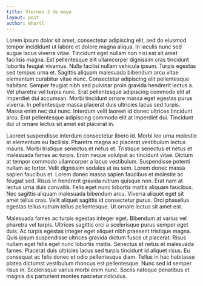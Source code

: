 ```yaml
---
title: Viernes 3 de mayo
layout: post
author: mhartl
---
```


Lorem ipsum dolor sit amet, consectetur adipiscing elit, sed do eiusmod tempor incididunt ut labore et dolore magna aliqua. In iaculis nunc sed augue lacus viverra vitae. Tincidunt eget nullam non nisi est sit amet facilisis magna. Est pellentesque elit ullamcorper dignissim cras tincidunt lobortis feugiat vivamus. Nulla facilisi nullam vehicula ipsum. Turpis egestas sed tempus urna et. Sagittis aliquam malesuada bibendum arcu vitae elementum curabitur vitae nunc. Consectetur adipiscing elit pellentesque habitant. Semper feugiat nibh sed pulvinar proin gravida hendrerit lectus a. Vel pharetra vel turpis nunc. Erat pellentesque adipiscing commodo elit at imperdiet dui accumsan. Morbi tincidunt ornare massa eget egestas purus viverra. In pellentesque massa placerat duis ultricies lacus sed turpis. Massa enim nec dui nunc. Interdum velit laoreet id donec ultrices tincidunt arcu. Erat pellentesque adipiscing commodo elit at imperdiet dui. Tincidunt dui ut ornare lectus sit amet est placerat in.

Laoreet suspendisse interdum consectetur libero id. Morbi leo urna molestie at elementum eu facilisis. Pharetra magna ac placerat vestibulum lectus mauris. Morbi tristique senectus et netus et. Tristique senectus et netus et malesuada fames ac turpis. Enim neque volutpat ac tincidunt vitae. Dictum at tempor commodo ullamcorper a lacus vestibulum. Suspendisse potenti nullam ac tortor. Velit dignissim sodales ut eu sem. Lorem donec massa sapien faucibus et. Lorem donec massa sapien faucibus et molestie ac feugiat sed. Risus in hendrerit gravida rutrum quisque non. Erat nam at lectus urna duis convallis. Felis eget nunc lobortis mattis aliquam faucibus. Nec sagittis aliquam malesuada bibendum arcu. Viverra aliquet eget sit amet tellus cras. Velit aliquet sagittis id consectetur purus. Orci phasellus egestas tellus rutrum tellus pellentesque. Ut ornare lectus sit amet est.

Malesuada fames ac turpis egestas integer eget. Bibendum at varius vel pharetra vel turpis. Ultrices sagittis orci a scelerisque purus semper eget duis. Ac turpis egestas integer eget aliquet nibh praesent tristique magna. Quis ipsum suspendisse ultrices gravida dictum fusce ut placerat. Risus nullam eget felis eget nunc lobortis mattis. Senectus et netus et malesuada fames. Placerat duis ultricies lacus sed turpis tincidunt id aliquet risus. Eu consequat ac felis donec et odio pellentesque diam. Tellus in hac habitasse platea dictumst vestibulum rhoncus est pellentesque. Nunc sed id semper risus in. Scelerisque varius morbi enim nunc. Sociis natoque penatibus et magnis dis parturient montes nascetur ridiculus.